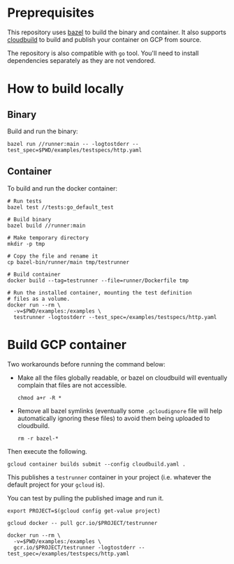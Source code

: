 # Preprequisites

This repository uses [bazel](https://bazel.build) to build the binary and
container. It also supports [cloudbuild](https://cloud.google.com/container-builder/docs/)
to build and publish your container on GCP from source.

The repository is also compatible with `go` tool. You'll need to
install dependencies separately as they are not vendored.

# How to build locally


## Binary

Build and run the binary:

  ```
  bazel run //runner:main -- -logtostderr --test_spec=$PWD/examples/testspecs/http.yaml
  ```

## Container

To build and run the docker container:

  ```
  # Run tests
  bazel test //tests:go_default_test

  # Build binary
  bazel build //runner:main

  # Make temporary directory
  mkdir -p tmp

  # Copy the file and rename it
  cp bazel-bin/runner/main tmp/testrunner

  # Build container
  docker build --tag=testrunner --file=runner/Dockerfile tmp

  # Run the installed container, mounting the test definition
  # files as a volume.
  docker run --rm \
    -v=$PWD/examples:/examples \
    testrunner -logtostderr --test_spec=/examples/testspecs/http.yaml
  ```

# Build GCP container

Two workarounds before running the command below:

- Make all the files globally readable, or bazel on cloudbuild
  will eventually complain that files are not accessible.

  ```
  chmod a+r -R *
  ```

- Remove all bazel symlinks (eventually some `.gcloudignore`
  file will help automatically ignoring these files) to avoid
  them being uploaded to cloudbuild.

  ```
  rm -r bazel-*
  ```

Then execute the following.

  ```
  gcloud container builds submit --config cloudbuild.yaml .
  ```

This publishes a `testrunner` container in your project (i.e.
whatever the default project for your `gcloud` is).

You can test by pulling the published image and run it.

  ```
  export PROJECT=$(gcloud config get-value project)

  gcloud docker -- pull gcr.io/$PROJECT/testrunner

  docker run --rm \
    -v=$PWD/examples:/examples \
    gcr.io/$PROJECT/testrunner -logtostderr --test_spec=/examples/testspecs/http.yaml
  ```
